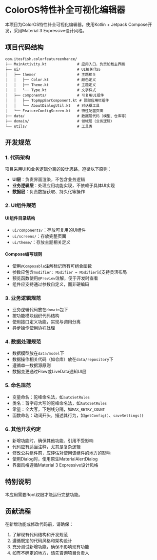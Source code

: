 # ColorOS特性补全可视化编辑器

本项目为ColorOS特性补全可视化编辑器，使用Kotlin + Jetpack Compose开发，采用Material 3 Expressive设计风格。

## 项目代码结构

```
com.itosfish.colorfeatureenhance/
├── MainActivity.kt              # 应用入口，负责加载主界面
├── ui/                          # UI相关代码
│   ├── theme/                   # 主题相关
│   │   ├── Color.kt             # 颜色定义
│   │   ├── Theme.kt             # 主题定义
│   │   └── Type.kt              # 文字样式
│   ├── components/              # 可复用UI组件
│   │   ├── TopAppBarComponent.kt # 顶部应用栏组件
│   │   └── AboutDialogUtil.kt   # 对话框工具
│   └── FeatureConfigScreen.kt   # 特性配置页面
├── data/                        # 数据层代码（模型、仓库等）
├── domain/                      # 领域层（业务逻辑）
└── utils/                       # 工具类
```

## 开发规范

### 1. 代码架构

项目采用UI和业务逻辑分离的设计思路，遵循以下原则：

- **UI层**：负责界面渲染，不包含业务逻辑
- **业务逻辑层**：处理应用功能实现，不依赖于具体UI实现
- **数据层**：负责数据获取、持久化等操作

### 2. UI组件规范

#### UI组件目录结构
- `ui/components/`：存放可复用的UI组件
- `ui/screens/`：存放完整页面
- `ui/theme/`：存放主题相关定义

#### Compose编写规则
- 使用`@Composable`注解标记所有可组合函数
- 参数应包含`modifier: Modifier = Modifier`以支持灵活布局
- 预览函数使用`@Preview`注解，便于开发时查看
- 组件应支持通过参数自定义，而非硬编码

### 3. 业务逻辑规范

- 业务逻辑代码放在`domain`包下
- 按功能模块组织代码结构
- 使用接口定义功能，实现与调用分离
- 异步操作使用协程处理

### 4. 数据处理规范

- 数据模型放在`data/model`下
- 数据操作相关代码（如仓库）放在`data/repository`下
- 遵循单一数据源原则
- 数据变更通过Flow或LiveData通知UI层

### 5. 命名规范

- 变量命名：驼峰命名法，如`autoSetRules`
- 类名：首字母大写的驼峰命名法，如`AutoSetRules`
- 常量：全大写，下划线分隔，如`MAX_RETRY_COUNT`
- 函数命名：动词开头，描述其行为，如`getConfig()`、`saveSettings()`

### 6. 其他开发约定

- 新增功能时，确保其他功能、引用不受影响
- 代码应有适当注释，尤其是复杂逻辑
- 修改公共组件前，应评估对使用该组件的地方的影响
- 使用Dialog时，使用原生MaterialAlertDialog
- 界面风格遵循Material 3 Expressive设计风格

## 特别说明

本应用需要Root权限才能运行完整功能。

## 贡献流程

在新增功能或修改代码前，请确保：

1. 了解现有代码结构和开发规范
2. 遵循既定的代码风格和架构设计
3. 充分测试新增功能，确保不影响现有功能
4. 如有不确定的地方，请先咨询项目负责人 
